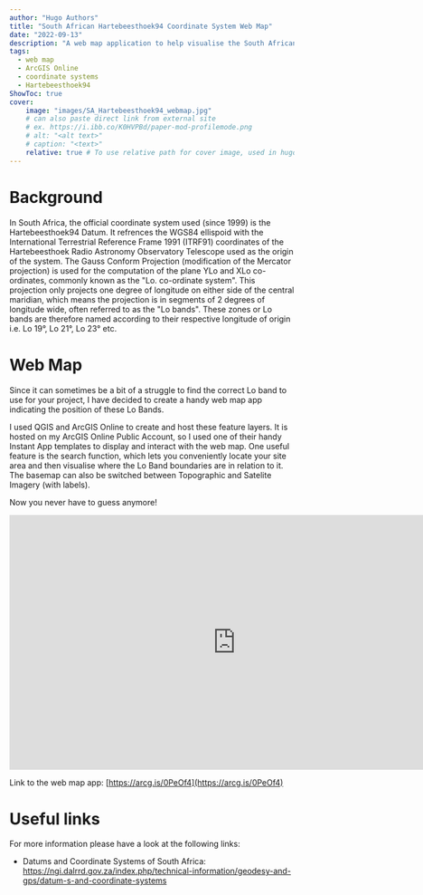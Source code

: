 ```yaml
---
author: "Hugo Authors"
title: "South African Hartebeesthoek94 Coordinate System Web Map"
date: "2022-09-13"
description: "A web map application to help visualise the South African Hartebeesthoek94 Coordinate System"
tags:
  - web map
  - ArcGIS Online
  - coordinate systems
  - Hartebeesthoek94
ShowToc: true
cover:
    image: "images/SA_Hartebeesthoek94_webmap.jpg"
    # can also paste direct link from external site
    # ex. https://i.ibb.co/K0HVPBd/paper-mod-profilemode.png
    # alt: "<alt text>"
    # caption: "<text>"
    relative: true # To use relative path for cover image, used in hugo Page-bundles
---
```


# Background

In South Africa, the official coordinate system used (since 1999) is the Hartebeesthoek94 Datum. It refrences the WGS84 ellispoid with the International Terrestrial Reference Frame 1991 (ITRF91) coordinates of the Hartebeesthoek Radio Astronomy Observatory Telescope used as the origin of the system. The Gauss Conform Projection (modification of the Mercator projection) is used for the computation of the plane YLo and XLo co-ordinates, commonly known as the "Lo. co-ordinate system". This projection only projects one degree of longitude on either side of the central maridian, which means the projection is in segments of 2 degrees of longitude wide, often referred to as the "Lo bands". These zones or Lo bands are therefore named according to their respective longitude of origin i.e. Lo 19°, Lo 21°, Lo 23° etc.

# Web Map

Since it can sometimes be a bit of a struggle to find the correct Lo band to use for your project, I have decided to create a handy web map app indicating the position of these Lo Bands. 

I used QGIS and ArcGIS Online to create and host these feature layers. It is hosted on my ArcGIS Online Public Account, so I used one of their handy Instant App templates to display and interact with the web map. One useful feature is the search function, which lets you conveniently locate your site area and then visualise where the Lo Band boundaries are in relation to it. The basemap can also be switched between Topographic and Satelite Imagery (with labels). 

Now you never have to guess anymore!

<iframe src="https://www.arcgis.com/apps/instant/basic/index.html?appid=2aea5d52876040bcbbbc67e4ccc8b663" width="800" height="450" frameborder="0" style="border:0" allowfullscreen>iFrames are not supported on this page.</iframe>

Link to the web map app: [https://arcg.is/0PeOf4](https://arcg.is/0PeOf4)

# Useful links

For more information please have a look at the following links:

- Datums and Coordinate Systems of South Africa: https://ngi.dalrrd.gov.za/index.php/technical-information/geodesy-and-gps/datum-s-and-coordinate-systems